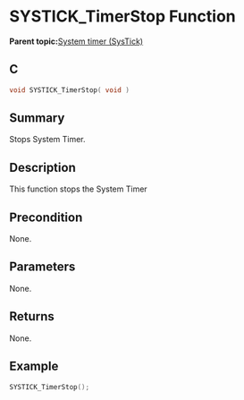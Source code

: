 # SYSTICK\_TimerStop Function

**Parent topic:**[System timer \(SysTick\)](GUID-A4B9F359-3129-4377-B43E-71415C6B19F2.md)

## C

```c
void SYSTICK_TimerStop( void )
```

## Summary

Stops System Timer.

## Description

This function stops the System Timer

## Precondition

None.

## Parameters

None.

## Returns

None.

## Example

```c
SYSTICK_TimerStop();
```

